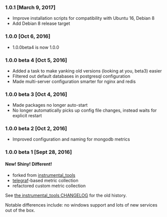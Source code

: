 ### 1.0.1 [March 9, 2017]
 * Improve installation scripts for compatibility with Ubuntu 16, Debian 8
 * Add Debian 8 release target

### 1.0.0 [Oct 6, 2016]
 * 1.0.0beta4 is now 1.0.0

### 1.0.0 beta 4 [Oct 5, 2016]
 * Added a task to make yanking old versions (looking at you, beta3) easier
 * Filtered out default databases in postgresql configuration
 * Made multi-server configuration smarter for nginx and redis

### 1.0.0 beta 3 [Oct 4, 2016]
 * Made packages no longer auto-start
 * No longer automatically picks up config file changes, instead waits for explicit restart

### 1.0.0 beta 2 [Oct 2, 2016]
 * Improved configuration and naming for mongodb metrics

### 1.0.0 beta 1 [Sept 28, 2016]
#### New! Shiny! Different!
* forked from [instrumental_tools](https://github.com/Instrumental/instrumental_tools)
* [telegraf](https://github.com/influxdata/telegraf)-based metric collection
* refactored custom metric collection

See [the instrumental_tools CHANGELOG](https://github.com/Instrumental/instrumental_tools/blob/master/CHANGELOG.md) for the old history.

Notable differences include: no windows support and lots of new services out of the box.

